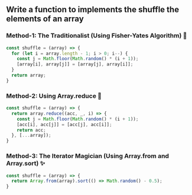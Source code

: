 ## Write a function to implements the shuffle the elements of an array

### Method-1: The Traditionalist (Using Fisher-Yates Algorithm) 🎲

```js
const shuffle = (array) => {
  for (let i = array.length - 1; i > 0; i--) {
    const j = Math.floor(Math.random() * (i + 1));
    [array[i], array[j]] = [array[j], array[i]];
  }
  return array;
}
```

### Method-2: Using Array.reduce 🌟

```js
const shuffle = (array) => {
  return array.reduce((acc, _, i) => {
    const j = Math.floor(Math.random() * (i + 1));
    [acc[i], acc[j]] = [acc[j], acc[i]];
    return acc;
  }, [...array]);
}
```
### Method-3: The Iterator Magician (Using Array.from and Array.sort) ✨

```js
const shuffle = (array) => {
  return Array.from(array).sort(() => Math.random() - 0.5);
}
```
